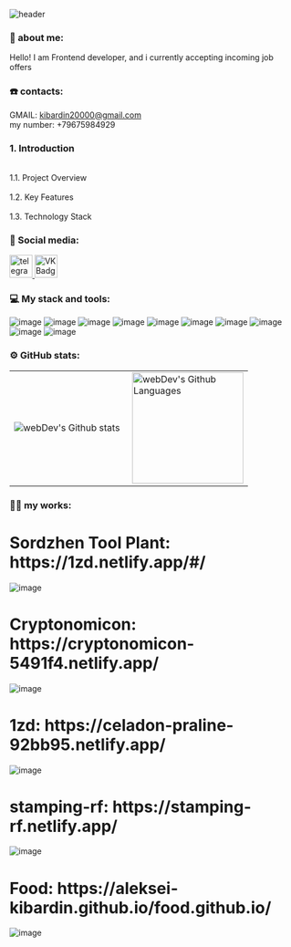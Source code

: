 ![header](https://capsule-render.vercel.app/api?height=200&type=waving&desc=Frontend%20Developer&text=Aleksei-Kibardin%20&animation=scaleIn&fontSize=50&fontAlign=73&fontAlignY=40&descSize=20&descAlignY=15&descAlign=59&color=gradient1&fontColor=fff)
### 👨‍ about me:

Hello! I am Frontend developer, and i currently accepting incoming job offers

### ☎️ contacts:
GMAIL: kibardin20000@gmail.com <br>
my number: +79675984929

### 1. Introduction<br/>
  <br/> 1.1. Project Overview<br/>
  <br/> 1.2. Key Features<br/>
 <br/> 1.3. Technology Stack<br/>



### 🤝 Social media:

  <div id="badges">
    <a href="https://t.me/SPB_Alexey_Kibardin" target="_blank">
      <img src="https://cdn-icons-png.flaticon.com/512/2111/2111646.png" width="40" height="40" alt="telegram group" />
    </a>
    <a href="https://vk.com/d251484603" target="_blank">
      <img src="https://cdn-icons-png.flaticon.com/512/145/145813.png" width="40" height="40" alt="VK Badge"/>
    </a>
  </div>

### 💻 My stack and tools:
![image](https://user-images.githubusercontent.com/96148536/217519723-24b093b5-0cf1-45b8-9f8a-d960759391ee.png)
![image](https://user-images.githubusercontent.com/96148536/217520995-5fb8df1d-fd3a-4ae1-97fc-f99836dfd3ac.png)
![image](https://user-images.githubusercontent.com/96148536/217519762-40b2d26b-48bc-42c0-9e8d-ee6ed573167d.png)
![image](https://user-images.githubusercontent.com/96148536/217521109-98c899d1-8d9f-47c5-b495-e9b8d9b2aac5.png)
![image](https://user-images.githubusercontent.com/96148536/217520124-1f544191-dd28-460e-ac57-698b73cb4cfd.png)
![image](https://user-images.githubusercontent.com/96148536/217520341-e085f8b2-333a-44c0-8f41-b5684560dd3a.png)
![image](https://user-images.githubusercontent.com/96148536/217520398-3854333a-6390-487a-9ed7-0191f1c95bf1.png)
![image](https://user-images.githubusercontent.com/96148536/217520476-1e733e98-d3c7-457f-b284-30b8af5dbb12.png)
![image](https://user-images.githubusercontent.com/96148536/217521306-3806adfc-262b-4b81-a61d-37f3e7829c84.png)
![image](https://user-images.githubusercontent.com/96148536/217521420-eb71556b-713d-4268-bd7f-815f72ca4aea.png)




### ⚙️ GitHub stats:
<table>
  <tr>
    <td>
      <img align="left" src="http://github-readme-streak-stats.herokuapp.com?user=Aleksei-Kibardin&theme=dark&background=000000" alt="webDev's Github stats" />
    </td>
    <td>
      <img height="195px" align="right" alt="webDev's Github Languages" src="https://github-readme-stats-sigma-five.vercel.app/api/top-langs/?username=Aleksei-Kibardin&layout=compact&theme=vision-friendly-dark" />
    </td>
  </tr>
</table>

### 👨‍💻 my works:

<h1>Sordzhen Tool Plant: https://1zd.netlify.app/#/ </h1>

![image](https://github.com/Aleksei-Kibardin/Aleksei-Kibardin/assets/96148536/622b37f0-2303-4de7-b493-eddd6acaf3a5)

<h1>Cryptonomicon: https://cryptonomicon-5491f4.netlify.app/ </h1>

![image](https://user-images.githubusercontent.com/96148536/217032135-75704c8d-8544-4feb-87be-90caed3f413f.png)

<h1>1zd: https://celadon-praline-92bb95.netlify.app/ </h1>

![image](https://github.com/Aleksei-Kibardin/Aleksei-Kibardin/assets/96148536/fddd6659-a739-4533-8839-e3eb7762075a)

<h1>stamping-rf: https://stamping-rf.netlify.app/ </h1>

![image](https://github.com/Aleksei-Kibardin/Aleksei-Kibardin/assets/96148536/873141d3-481d-466c-978e-65aed522855f)

<h1>Food: https://aleksei-kibardin.github.io/food.github.io/ </h1> 

![image](https://user-images.githubusercontent.com/96148536/217031744-5ad6f3c4-2039-497e-a879-d132718affed.png)

